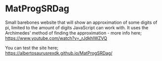# MatProgSRDag

Small barebones website that will show an approximation of some digits of pi, limited to the amount of digits JavaScript can work with. 
It uses the Archimedes' method of finding the approximation - more info here; https://www.youtube.com/watch?v=_rJdkhlWZVQ


You can test the site here; 
https://albertosaurusrexdk.github.io/MatProgSRDag/
